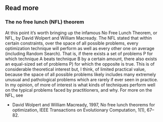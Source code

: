 ## Read more


### The no free lunch (NFL) theorem

At this point it’s worth bringing up the infamous No Free Lunch Theorem, or NFL, by David Wolpert and William Macready. The NFL stated that within certain constraints, over the space of all possible problems, every optimization technique will perform as well as every other one on average (including Random Search). That is, if there exists a set of problems P for which technique A beats technique B by a certain amount, there also exists an equal-sized set of problems P) for which the opposite is true. This is of considerable theoretical interest but, I think, of limited practical value, because the space of all possible problems likely includes many extremely unusual and pathological problems
which are rarely if ever seen in practice. In my opinion, of more of interest is what kinds of techniques perform well on the typical problems faced by practitioners, and why. For more on the NFL, see


- David Wolpert and William Macready, 1997, No free lunch theorems for optimization, IEEE Transactions on Evolutionary Computation, 1(1), 67–82.